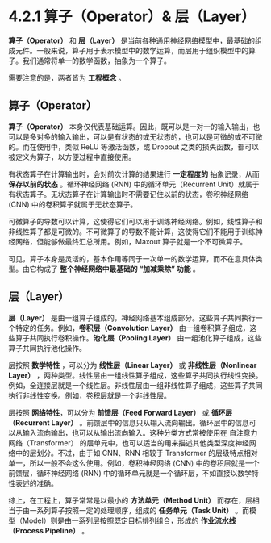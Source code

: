 
# 4.2.1 算子（Operator）& 层（Layer）

**算子（Operator）** 和 **层（Layer）** 是当前各种通用神经网络模型中，最基础的组成元件。一般来说，算子用于表示模型中的数学运算，而层用于组织模型中的算子。我们通常将单一的数学函数，抽象为一个算子。

需要注意的是，两者皆为 **工程概念** 。

## **算子（Operator）**

**算子（Operator）** 本身仅代表基础运算。因此，既可以是一对一的输入输出，也可以是多对多的输入输出，可以是有状态的或无状态的，也可以是可微的或不可微的。而在使用中，类似 ReLU 等激活函数，或 Dropout 之类的损失函数，都可以被定义为算子，以方便过程中直接使用。

有状态算子在计算输出时，会对前次计算的结果进行 **一定程度的** 抽象记录，从而 **保存以前的状态** 。循环神经网络 (RNN) 中的循环单元（Recurrent Unit）就属于有状态算子。无状态算子在计算输出时不需要记住以前的状态，卷积神经网络 (CNN) 中的卷积算子就属于无状态算子。

可微算子的导数可以计算，这使得它们可以用于训练神经网络。例如，线性算子和非线性算子都是可微的。不可微算子的导数不能计算，这使得它们不能用于训练神经网络，但能够做最终汇总所用。例如，Maxout 算子就是一个不可微算子。

可见，算子本身是灵活的，基本作用等同于一次单一的数学运算，而不在意具体类型。由它构成了 **整个神经网络中最基础的 “加减乘除” 功能** 。

## **层（Layer）**

**层（Layer）** 是由一组算子组成的，神经网络基本组成部分。这些算子共同执行一个特定的任务。例如，**卷积层（Convolution Layer）** 由一组卷积算子组成，这些算子共同执行卷积操作。**池化层（Pooling Layer）** 由一组池化算子组成，这些算子共同执行池化操作。

层按照 **数学特性** ，可以分为 **线性层（Linear Layer）** 或 **非线性层（Nonlinear Layer）** ，两种类型。线性层由一组线性算子组成，这些算子共同执行线性变换。例如，全连接层就是一个线性层。非线性层由一组非线性算子组成，这些算子共同执行非线性变换。例如，卷积层就是一个非线性层。

层按照 **网络特性**，可以分为 **前馈层（Feed Forward Layer）** 或 **循环层（Recurrent Layer）** 。前馈层中的信息只从输入流向输出。循环层中的信息可以从输入流向输出，也可以从输出流向输入。这种分类方式常被使用在 自注意力网络（Transformer） 的层单元中，也可以适当的用来描述其他类型深度神经网络中的层划分。不过，由于如 CNN、RNN 相较于 Transformer 的层级特点相对单一，所以一般不会这么使用。例如，卷积神经网络 (CNN) 中的卷积层就是一个前馈层，循环神经网络 (RNN) 中的循环单元就是一个循环层，不如直接以数学特性表述的准确。

综上，在工程上，算子常常是以最小的 **方法单元（Method Unit）** 而存在，层相当于由一系列算子按照一定的处理顺序，组成的 **任务单元（Task Unit）** 。而模型（Model）则是由一系列层按照既定目标排列组合，形成的 **作业流水线（Process Pipeline）** 。


[ref]: References_4.md